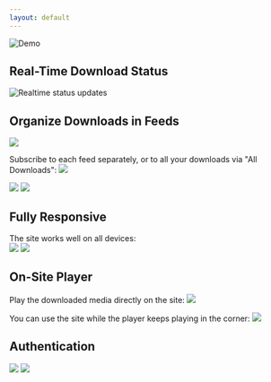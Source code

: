 ```yaml
---
layout: default
---
```


![Demo](/assets/images/screenshots/demo.gif)

## Real-Time Download Status

![Realtime status updates](/assets/images/screenshots/realtime-status.png)

## Organize Downloads in Feeds

<img class="screenshot" src="/assets/images/screenshots/feeds.png" />

Subscribe to each feed separately, or to all your downloads via "All Downloads":
<img class="screenshot" src="/assets/images/screenshots/subscribe.png" />

<img class="screenshot mobile" src="/assets/images/screenshots/pa-subscribe.jpg" />
<img class="screenshot mobile" src="/assets/images/screenshots/pa-play.jpg" />

## Fully Responsive

The site works well on all devices:<br />
<img class="screenshot mobile" src="/assets/images/screenshots/mobile.png" />
<img class="screenshot mobile" src="/assets/images/screenshots/mobile-sidebar.png" />

## On-Site Player

Play the downloaded media directly on the site:
<img class="screenshot" src="/assets/images/screenshots/player.png" />

You can use the site while the player keeps playing in the corner:
<img class="screenshot" src="/assets/images/screenshots/player-small.png" />

## Authentication

<img class="screenshot" src="/assets/images/screenshots/login.png" />

<img class="screenshot" src="/assets/images/screenshots/signup.png" />
